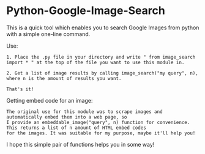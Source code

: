 Python-Google-Image-Search
==========================

This is a quick tool which enables you to search Google Images from python with a simple one-line command.

Use:
    
    1. Place the .py file in your directory and write " from image_search import * " at the top of the file you want to use this module in.
    
    2. Get a list of image results by calling image_search("my query", n), where n is the amount of results you want.
    
    That's it!
    
    
Getting embed code for an image:
    
    The original use for this module was to scrape images and automatically embed them into a web page, so 
    I provide an embeddable_image("query", n) function for convenience. This returns a list of n amount of HTML embed codes
    for the images. It was suitable for my purpose, maybe it'll help you!
    
    
I hope this simple pair of functions helps you in some way!
    
    
